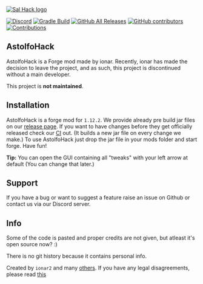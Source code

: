 [![Sal Hack logo](/src/main/resources/assets/AstolfoHack/imgs/AstolfoHackWatermark.png)](https://github.com/ionar2/Salhack/)

[![Discord](https://img.shields.io/discord/694337597371056198?label=discord&logo=discord&logoColor=white)](https://discord.gg/mj9sVWf) 
[![Gradle Build](https://github.com/ionar2/Salhack/workflows/Gradle%20Build/badge.svg?branch=master)](https://github.com/ionar2/Salhack/actions)
[![GitHub All Releases](https://img.shields.io/github/downloads/ionar2/Salhack/total.svg)](https://github.com/ionar2/Salhack/releases/)
[![GitHub contributors](https://img.shields.io/github/contributors/ionar2/Salhack.svg)](https://github.com/ionar2/Salhack/graphs/contributors/)
[![Contributions](https://img.shields.io/badge/contributions-unmaintained-lightgray.svg?style=flat)](https://github.com/ionar2/Salhack/issues/)

## AstolfoHack
AstolfoHack is a Forge mod made by ionar. Recently, ionar has made the decision to leave the project, and as such, this project is discontinued without a main developer. 

This project is **not maintained**. 
 
## Installation

AstolfoHack is a forge mod for `1.12.2`. We provide already pre build jar files on our [release page](https://github.com/ionar2/Salhack/releases). If you want to have changes before they get officially released check our [CI](https://github.com/ionar2/Salhack/actions) out. (It builds a new jar file on every change we make.) To use AstolfoHack just drop the jar file in your mods folder and start forge. Have fun!

**Tip:** You can open the GUI containing all "tweaks" with your left arrow at default (You can change that later.)

## Support

If you have a bug or want to suggest a feature raise an issue on Github or contact us via our Discord server.

## Info

Some of the code is pasted and proper credits are not given, but atleast it's open source now? :)

There is no git history because it contains personal info.

Created by `ionar2` and many [others](https://github.com/ionar2/Salhack/graphs/contributors). If you have any legal disagreements, please read [this](https://help.github.com/en/github/site-policy/guide-to-submitting-a-dmca-takedown-notice)

